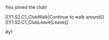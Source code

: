 You joined the club!

[[Y1.S2.C1_ClubWalk|Continue to walk around]]
[[Y1.S2.C1_ClubLeave|Leave]]

#y1